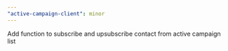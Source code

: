 ```yaml
---
"active-campaign-client": minor
---
```


Add function to subscribe and upsubscribe contact from active campaign list
